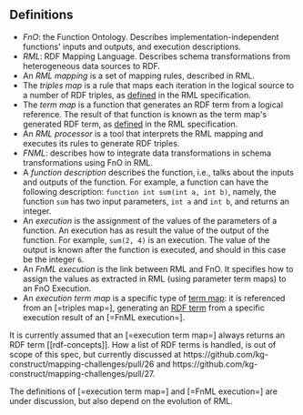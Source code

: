 ## Definitions

- <dfn>FnO</dfn>: the Function Ontology. Describes implementation-independent functions' inputs and outputs, and execution descriptions.
- <dfn>RML</dfn>: RDF Mapping Language. Describes schema transformations from heterogeneous data sources to RDF.
- An <dfn>RML mapping</dfn> is a set of mapping rules, described in <a>RML</a>.
- The <dfn>triples map</dfn> is a rule that maps each iteration in the logical source to a number of RDF triples, as [defined](https://rml.io/specs/rml/#triples-map) in the RML specification.
- The <dfn>term map</dfn> is a function that generates an RDF term from a logical reference. The result of that function is known as the term map's generated RDF term, as [defined](https://rml.io/specs/rml/#term-map) in the RML specification.
- An <dfn>RML processor</dfn> is a tool that interprets the <a>RML mapping</a> and executes its rules to generate RDF triples.
- <dfn>FNML</dfn>: describes how to integrate data transformations in schema transformations using <a>FnO</a> in <a>RML</a>.
- A <dfn>function description</dfn> describes the function, i.e., talks about the inputs and outputs of the function.
  For example, a function can have the following description: `function int sum(int a, int b)`, namely,
  the function `sum` has two input parameters, `int a` and `int b`, and returns an integer.
- An <dfn>execution</dfn> is the assignment of the values of the parameters of a function.
  An <a>execution</a> has as result the value of the output of the function.
  For example, `sum(2, 4)` is an execution.
  The value of the output is known after the function is executed, and should in this case be the integer `6`.
- An <dfn>FnML execution</dfn> is the link between RML and FnO. It specifies how to assign the values as extracted in RML (using parameter term maps) to an FnO Execution.
- An <dfn>execution term map</dfn> is a specific type of [term map](https://rml.io/specs/rml/#term-map): it is referenced from an [=triples map=], generating an [RDF term](https://rml.io/specs/rml/#rdf-term) from a specific execution result of an [=FnML execution=].

<p class="note" data-format="markdown">
It is currently assumed that an [=execution term map=] always returns an RDF term [[rdf-concepts]].
How a list of RDF terms is handled, is out of scope of this spec, but currently discussed at https://github.com/kg-construct/mapping-challenges/pull/26 and https://github.com/kg-construct/mapping-challenges/pull/27.
</p>

<p class="issue" data-number="11" data-format="markdown">
The definitions of [=execution term map=] and [=FnML execution=] are under discussion,
but also depend on the evolution of RML.
</p>
